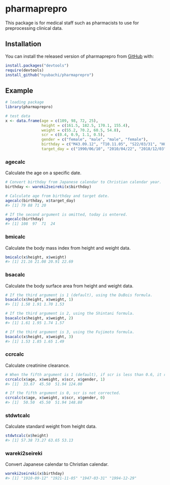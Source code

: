 
<!-- README.md is generated from README.Rmd. Please edit that file -->

# pharmaprepro

This package is for medical staff such as pharmacists to use for
preprocessing clinical data.

## Installation

You can install the released version of pharmaprepro from
[GitHub](https://github.com/nyubachi/pharmaprepro) with:

``` r
install.packages("devtools")
require(devtools)
install_github("nyubachi/pharmaprepro")
```

## Example

``` r
# loading package
library(pharmaprepro)
```

``` r
# test data
x <- data.frame(age = c(109, 98, 72, 25),
                height = c(161.5, 182.5, 170.1, 155.4),
                weight = c(55.2, 70.2, 60.5, 54.8),
                scr = c(0.4, 0.9, 1.1, 0.5),
                gender = c("female", "male", "male", "female"),
                birthday = c("M43.09.12", "T10.11.05", "S22/03/31", "H06-12-29"),
                target_day = c("1990/06/10", "2010/04/22", "2018/12/03", "2015/10/03"))
```

### agecalc

Calculate the age on a specific date.

``` r
# Convert birthday from Japanese calendar to Christian calendar year.
birthday <- wareki2seireki(x$birthday)
```

``` r
# Calculate age from birthday and target date.
agecalc(birthday, x$target_day)
#> [1] 79 88 71 20
```

``` r
# If the second argument is omitted, today is entered.
agecalc(birthday)
#> [1] 108  97  71  24
```

### bmicalc

Calculate the body mass index from height and weight data.

``` r
bmicalc(x$height, x$weight)
#> [1] 21.16 21.08 20.91 22.69
```

### bsacalc

Calculate the body surface area from height and weight data.

``` r
# If the third argument is 1 (default), using the DuBois formula.
bsacalc(x$height, x$weight, 1)
#> [1] 1.58 1.91 1.70 1.53
```

``` r
# If the third argument is 2, using the Shintani formula.
bsacalc(x$height, x$weight, 2)
#> [1] 1.61 1.95 1.74 1.57
```

``` r
# If the third argument is 3, using the Fujimoto formula.
bsacalc(x$height, x$weight, 3)
#> [1] 1.53 1.85 1.65 1.49
```

### ccrcalc

Calculate creatinine
clearance.

``` r
# When the fifth argument is 1 (default), if scr is less than 0.6, it rounds up to 0.6.
ccrcalc(x$age, x$weight, x$scr, x$gender, 1)
#> [1]  33.67  45.50  51.94 124.00
```

``` r
# If the fifth argument is 0, scr is not corrected.
ccrcalc(x$age, x$weight, x$scr, x$gender, 0)
#> [1]  50.50  45.50  51.94 148.80
```

### stdwtcalc

Calculate standard weight from height data.

``` r
stdwtcalc(x$height)
#> [1] 57.38 73.27 63.65 53.13
```

### wareki2seireki

Convert Japanese calendar to Christian calendar.

``` r
wareki2seireki(x$birthday)
#> [1] "1910-09-12" "1921-11-05" "1947-03-31" "1994-12-29"
```
